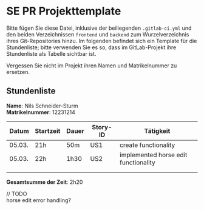 # SE PR Projekttemplate

Bitte fügen Sie diese Datei, inklusive der beiliegenden `.gitlab-ci.yml` und den beiden Verzeichnissen `frontend` und `backend` zum Wurzelverzeichnis ihres Git-Repositories hinzu.
Im folgenden befindet sich ein Template für die Stundenliste; bitte verwenden Sie es so, dass im GitLab-Projekt ihre Stundenliste als Tabelle sichtbar ist.

Vergessen Sie nicht im Projekt ihren Namen und Matrikelnummer zu ersetzen.

## Stundenliste

**Name**: Nils Schneider-Sturm\
**Matrikelnummer**: 12231214


| Datum  | Startzeit | Dauer | Story-ID | Tätigkeit                            |
|--------|-----------|-------|----------|--------------------------------------|
| 05.03. | 21h       | 50m   | US1      | create functionality                 |
| 05.03. | 22h       | 1h30  | US2      | implemented horse edit functionality |
|        |           |       |          |                                      |
|        |           |       |          |                                      |

**Gesamtsumme der Zeit**: 2h20 

// TODO\
horse edit error handling?

